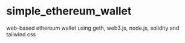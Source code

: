 # simple_ethereum_wallet
web-based ethereum wallet using geth, web3.js, node.js, solidity and tailwind css
